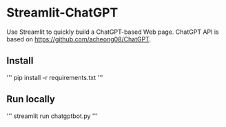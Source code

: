# Streamlit-ChatGPT
Use Streamlit to quickly build a ChatGPT-based Web page. ChatGPT API is based on https://github.com/acheong08/ChatGPT.
## Install
'''
pip install -r requirements.txt
'''
## Run locally
'''
streamlit run chatgptbot.py
'''
